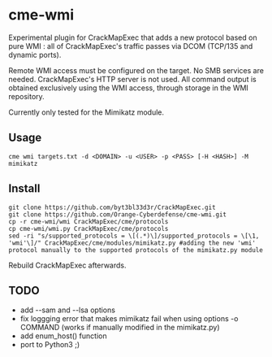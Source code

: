 # cme-wmi

Experimental plugin for CrackMapExec that adds a new protocol based on pure WMI : all of CrackMapExec's traffic passes via DCOM (TCP/135 and dynamic ports). 

Remote WMI access must be configured on the target. No SMB services are needed. CrackMapExec's HTTP server is not used. All command output is obtained exclusively using the WMI access, through storage in the WMI repository.

Currently only tested for the Mimikatz module. 

## Usage

```
cme wmi targets.txt -d <DOMAIN> -u <USER> -p <PASS> [-H <HASH>] -M mimikatz
```


## Install

```
git clone https://github.com/byt3bl33d3r/CrackMapExec.git
git clone https://github.com/Orange-Cyberdefense/cme-wmi.git
cp -r cme-wmi/wmi CrackMapExec/cme/protocols
cp cme-wmi/wmi.py CrackMapExec/cme/protocols
sed -ri "s/supported_protocols = \[(.*)\]/supported_protocols = \[\1, 'wmi'\]/" CrackMapExec/cme/modules/mimikatz.py #adding the new 'wmi' protocol manually to the supported protocols of the mimikatz.py module
```

Rebuild CrackMapExec afterwards.

## TODO

- add --sam and --lsa options
- fix loggging error that makes mimikatz fail when using options -o COMMAND (works if manually modified in the mimikatz.py)
- add enum_host() function
- port to Python3 ;)
